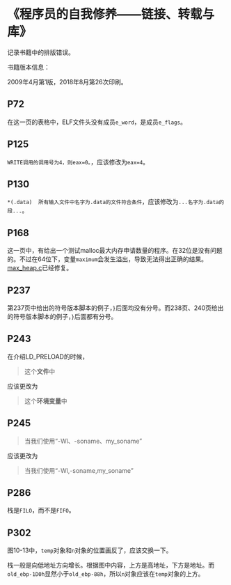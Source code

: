 <h1 id=file_layout_err>
    《程序员的自我修养——链接、转载与库》
</h1>

记录书籍中的排版错误。

书籍版本信息：

2009年4月第1版，2018年8月第26次印刷。

## P72

在这一页的表格中，ELF文件头没有成员`e_word`，是成员`e_flags`。

## P125

`WRITE调用的调用号为4，则eax=0。`，应该修改为`eax=4`。

## P130

`*(.data)  所有输入文件中名字为.data的文件符合条件`，应该修改为`...名字为.data的段...`。

## P168

这一页中，有给出一个测试malloc最大内存申请数量的程序。在32位是没有问题的。不过在64位下，变量`maximum`会发生溢出，导致无法得出正确的结果。[max_heap.c](code/max_heap.c)已经修复。


## P237

第237页中给出的符号版本脚本的例子，`}`后面均没有分号。而238页、240页给出的符号版本脚本的例子，`}`后面都有分号。

## P243

在介绍LD_PRELOAD的时候，

> 这个**文件**中

应该更改为

> 这个**环境变量**中

## P245

> 当我们使用“-Wl、-soname、my_soname”

应该更改为

> 当我们使用“-Wl,-soname,my_soname”

## P286

栈是`FILO`，而不是`FIFO`。

## P302

图10-13中，`temp`对象和`n`对象的位置画反了，应该交换一下。

栈一般是向低地址方向增长。根据图中内容，上方是高地址，下方是地址。而`old_ebp-1D0h`显然小于`old_ebp-88h`，所以`n`对象应该在`temp`对象的上方。